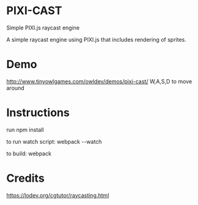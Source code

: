 # PIXI-CAST
Simple PIXI.js raycast engine

A simple raycast engine using PIXI.js that includes rendering of sprites. 

# Demo
http://www.tinyowlgames.com/owldev/demos/pixi-cast/
W,A,S,D to move around

# Instructions
run npm install 

to run watch script:
webpack --watch 

to build:
webpack 

# Credits
https://lodev.org/cgtutor/raycasting.html

